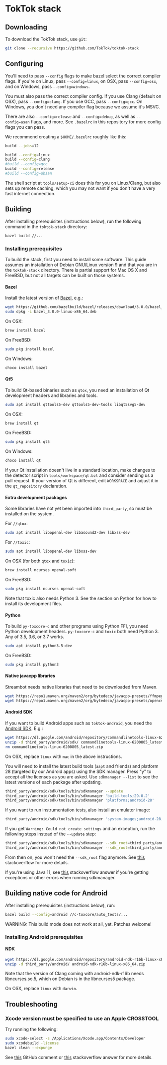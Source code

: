 # TokTok stack

## Downloading

To download the TokTok stack, use `git`:

```sh
git clone --recursive https://github.com/TokTok/toktok-stack
```

## Configuring

You'll need to pass `--config` flags to make bazel select the correct compiler
flags. If you're on Linux, pass `--config=linux`, on OSX, pass `--config=osx`,
and on Windows, pass `--config=windows`.

You must also pass the correct compiler config. If you use Clang (default on
OSX), pass `--config=clang`. If you use GCC, pass `--config=gcc`. On Windows,
you don't need any compiler flag because we assume it's MSVC.

There are also `--config=release` and `--config=debug`, as well as
`--config=asan` flags, and more. See `.bazelrc` in this repository for more
config flags you can pass.

We recommend creating a `$HOME/.bazelrc` roughly like this:

```sh
build --jobs=12

build --config=linux
build --config=clang
#build --config=gcc
build --config=release
#build --config=ubsan
```

The shell script at `tools/setup-ci` does this for you on Linux/Clang, but
also sets up remote caching, which you may not want if you don't have a very
fast internet connection.

## Building

After installing prerequisites (instructions below), run the following command
in the `toktok-stack` directory:

```sh
bazel build //...
```

### Installing prerequisites

To build the stack, first you need to install some software. This guide
assumes an installation of Debian GNU/Linux version 9 and that you are in the
`toktok-stack` directory. There is partial support for Mac OS X and FreeBSD,
but not all targets can be built on those systems.

#### Bazel

Install the latest version of
[Bazel](https://github.com/bazelbuild/bazel/releases), e.g.:

```sh
wget https://github.com/bazelbuild/bazel/releases/download/3.0.0/bazel_3.0.0-linux-x86_64.deb
sudo dpkg -i bazel_3.0.0-linux-x86_64.deb
```

On OSX:

```sh
brew install bazel
```

On FreeBSD:

```sh
sudo pkg install bazel
```

On Windows:

```sh
choco install bazel
```

#### Qt5

To build Qt-based binaries such as `qtox`, you need an installation of Qt
development headers and libraries and tools.

```sh
sudo apt install qttools5-dev qttools5-dev-tools libqt5svg5-dev
```

On OSX:

```sh
brew install qt
```

On FreeBSD:

```sh
sudo pkg install qt5
```

On Windows:

```sh
choco install qt
```

If your Qt installation doesn't live in a standard location, make changes to
the detector script in `tools/workspace/qt.bzl` and consider sending us a pull
request. If your version of Qt is different, edit `WORKSPACE` and adjust it in
the `qt_repository` declaration.

#### Extra development packages

Some libraries have not yet been imported into `third_party`, so must be
installed on the system.

For `//qtox`:

```sh
sudo apt install libopenal-dev libasound2-dev libxss-dev
```

For `//toxic`:

```sh
sudo apt install libopenal-dev libxss-dev
```

On OSX (for both `qtox` and `toxic`):

```sh
brew install ncurses openal-soft
```

On FreeBSD:

```sh
sudo pkg install ncurses openal-soft
```

Note that toxic also needs Python 3. See the section on Python for how to
install its development files.

#### Python

To build `py-toxcore-c` and other programs using Python FFI, you need Python
development headers. `py-toxcore-c` and `toxic` both need Python 3. Any of
3.5, 3.6, or 3.7 works.

```sh
sudo apt install python3.5-dev
```

On FreeBSD:

```sh
sudo pkg install python3
```

#### Native javacpp libraries

Streambot needs native libraries that need to be downloaded from Maven.

```sh
wget https://repo1.maven.org/maven2/org/bytedeco/javacpp-presets/ffmpeg/3.4.1-1.4/ffmpeg-3.4.1-1.4-linux-x86_64.jar -O third_party/javacpp/ffmpeg/jar/ffmpeg-3.4.1-1.4-linux-x86_64.jar
wget https://repo1.maven.org/maven2/org/bytedeco/javacpp-presets/opencv/3.4.0-1.4/opencv-3.4.0-1.4-linux-x86_64.jar -O third_party/javacpp/opencv/jar/opencv-3.4.0-1.4-linux-x86_64.jar
```

#### Android SDK

If you want to build Android apps such as `toktok-android`, you need the
[Android SDK](https://developer.android.com/studio/index.html). E.g.:

```sh
wget https://dl.google.com/android/repository/commandlinetools-linux-6200805_latest.zip
unzip -d third_party/android/sdk/ commandlinetools-linux-6200805_latest.zip
rm commandlinetools-linux-6200805_latest.zip
```

On OSX, replace `linux` with `mac` in the above instructions.

You will need to install the latest build tools (`aapt` and friends) and
platform 28 (targeted by our Android apps) using the SDK manager. Press "y"
to accept all the licenses as you are asked. Use `sdkmanager --list` to see
the latest versions of each package after updating.

```sh
third_party/android/sdk/tools/bin/sdkmanager --update
third_party/android/sdk/tools/bin/sdkmanager 'build-tools;29.0.2'
third_party/android/sdk/tools/bin/sdkmanager 'platforms;android-28'
```

If you want to run instrumentation tests, also install an emulator image:

```sh
third_party/android/sdk/tools/bin/sdkmanager 'system-images;android-28;default;x86'
```

If you get `Warning: Could not create settings` and an exception, run the
following steps instead of the `--update` step:

```sh
third_party/android/sdk/tools/bin/sdkmanager --sdk_root=third_party/android/sdk --update
third_party/android/sdk/tools/bin/sdkmanager --sdk_root=third_party/android/sdk 'tools'
```

From then on, you won't need the `--sdk_root` flag anymore. See
[this](https://stackoverflow.com/a/60454207) stackoverflow for more details.

If you're using Java 11, see [this](https://stackoverflow.com/a/55982976)
stackoverflow answer if you're getting exceptions or other errors when running
sdkmanager.

## Building native code for Android

After installing prerequisites (instructions below), run:

```sh
bazel build --config=android //c-toxcore/auto_tests/...
```

WARNING: This build mode does not work at all, yet. Patches welcome!

### Installing Android prerequisites

#### NDK

```sh
wget https://dl.google.com/android/repository/android-ndk-r16b-linux-x86_64.zip
unzip -d third_party/android/ android-ndk-r16b-linux-x86_64.zip
```

Note that the version of Clang coming with android-ndk-r16b needs
libncurses.so.5, which on Debian is in the libncurses5 package.

On OSX, replace `linux` with `darwin`.

## Troubleshooting

### Xcode version must be specified to use an Apple CROSSTOOL

Try running the following:

```sh
sudo xcode-select -s /Applications/Xcode.app/Contents/Developer
sudo xcodebuild -license
bazel clean --expunge
```

See
[this](https://github.com/bazelbuild/bazel/issues/4314#issuecomment-370172472)
GitHub comment or [this](https://stackoverflow.com/a/46460129) stackoverflow
answer for more details.
